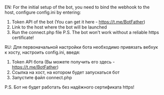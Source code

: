 EN:
For the initial setup of the bot, you need to bind the webhook to the host, configure config.ini by entering:
1) Token API of the bot (You can get it here - https://t.me/BotFather)
2) Link to the host where the bot will be launched
3) Run the connect.php file
P.S. The bot won't work without a reliable https certificate!

RU:
Для первоначальной настройки бота необходимо привязать вебхук к хосту, настроить config.ini, введя:
1) Token API бота (Вы можете получить его здесь - https://t.me/BotFather)
2) Ссылка на хост, на котором будет запускаться бот
3) Запустите файл connect.php

P.S. Бот не будет работать без надёжного сертификата https!
